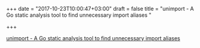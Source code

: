 +++
date = "2017-10-23T10:00:47+03:00"
draft = false
title = "unimport - A Go static analysis tool to find unnecessary import aliases  "

+++

<p><a href="https://github.com/alexkohler/unimport">unimport - A Go static analysis tool to find unnecessary import aliases  </a></p>
